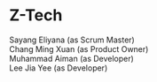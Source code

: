 # Z-Tech
Sayang Eliyana (as Scrum Master) <br>
Chang Ming Xuan (as Product Owner) <br>
Muhammad Aiman (as Developer) <br>
Lee Jia Yee (as Developer) <br>
